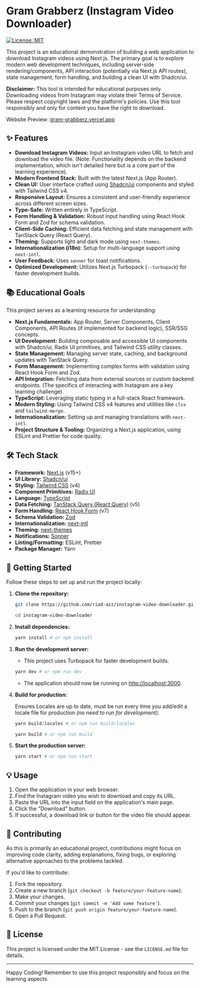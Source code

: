 # Gram Grabberz (Instagram Video Downloader)

[![License: MIT](https://img.shields.io/badge/License-MIT-yellow.svg)](https://opensource.org/licenses/MIT)

This project is an educational demonstration of building a web application to
download Instagram videos using Next.js. The primary goal is to explore modern
web development techniques, including server-side rendering/components, API
interaction (potentially via Next.js API routes), state management, form
handling, and building a clean UI with Shadcn/ui.

**Disclaimer:** This tool is intended for educational purposes only. Downloading
videos from Instagram may violate their Terms of Service. Please respect
copyright laws and the platform's policies. Use this tool responsibly and only
for content you have the right to download.

Website Preview: [gram-grabberz.vercel.app](https://gram-grabberz.vercel.app)

## ✨ Features

- **Download Instagram Videos:** Input an Instagram video URL to fetch and
  download the video file. (Note: Functionality depends on the backend
  implementation, which isn't detailed here but is a core part of the learning
  experience).
- **Modern Frontend Stack:** Built with the latest Next.js (App Router).
- **Clean UI:** User interface crafted using [Shadcn/ui](https://ui.shadcn.com/)
  components and styled with Tailwind CSS v4.
- **Responsive Layout:** Ensures a consistent and user-friendly experience
  across different screen sizes.
- **Type-Safe:** Written entirely in TypeScript.
- **Form Handling & Validation:** Robust input handling using React Hook Form
  and Zod for schema validation.
- **Client-Side Caching:** Efficient data fetching and state management with
  TanStack Query (React Query).
- **Theming:** Supports light and dark mode using `next-themes`.
- **Internationalization (i18n):** Setup for multi-language support using
  `next-intl`.
- **User Feedback:** Uses `sonner` for toast notifications.
- **Optimized Development:** Utilizes Next.js Turbopack (`--turbopack`) for
  faster development builds.

## 📚 Educational Goals

This project serves as a learning resource for understanding:

- **Next.js Fundamentals:** App Router, Server Components, Client Components,
  API Routes (if implemented for backend logic), SSR/SSG concepts.
- **UI Development:** Building composable and accessible UI components with
  Shadcn/ui, Radix UI primitives, and Tailwind CSS utility classes.
- **State Management:** Managing server state, caching, and background updates
  with TanStack Query.
- **Form Management:** Implementing complex forms with validation using React
  Hook Form and Zod.
- **API Integration:** Fetching data from external sources or custom backend
  endpoints. (The specifics of interacting with Instagram are a key learning
  challenge).
- **TypeScript:** Leveraging static typing in a full-stack React framework.
- **Modern Styling:** Using Tailwind CSS v4 features and utilities like `clsx`
  and `tailwind-merge`.
- **Internationalization:** Setting up and managing translations with
  `next-intl`.
- **Project Structure & Tooling:** Organizing a Next.js application, using
  ESLint and Prettier for code quality.

## 🛠️ Tech Stack

- **Framework:** [Next.js](https://nextjs.org/) (v15+)
- **UI Library:** [Shadcn/ui](https://ui.shadcn.com/)
- **Styling:** [Tailwind CSS](https://tailwindcss.com/) (v4)
- **Component Primitives:** [Radix UI](https://www.radix-ui.com/)
- **Language:** [TypeScript](https://www.typescriptlang.org/)
- **Data Fetching:**
  [TanStack Query (React Query)](https://tanstack.com/query/latest) (v5)
- **Form Handling:** [React Hook Form](https://react-hook-form.com/) (v7)
- **Schema Validation:** [Zod](https://zod.dev/)
- **Internationalization:** [next-intl](https://next-intl-docs.vercel.app/)
- **Theming:** [next-themes](https://github.com/pacocoursey/next-themes)
- **Notifications:** [Sonner](https://sonner.emilkowal.ski/)
- **Linting/Formatting:** ESLint, Prettier
- **Package Manager:** Yarn

## 🚀 Getting Started

Follow these steps to set up and run the project locally:

1. **Clone the repository:**

   ```bash
   git clone https://github.com/riad-azz/instagram-video-downloader.git
   ```

   ```bash
   cd instagram-video-downloader
   ```

2. **Install dependencies:**

   ```bash
   yarn install # or npm install
   ```

3. **Run the development server:**

   - This project uses Turbopack for faster development builds.

   ```bash
   yarn dev # or npm run dev
   ```

   - The application should now be running on
     [http://localhost:3000](http://localhost:3000).

4. **Build for production:**

   Ensures Locales are up to date, must be run every time you add/edit a locale
   file for production _(no need to run for development)_.

   ```bash
   yarn build:locales # or npm run build:locales
   ```

   ```bash
   yarn build # or npm run build
   ```

5. **Start the production server:**

   ```bash
   yarn start # or npm run start
   ```

## 💡 Usage

1. Open the application in your web browser.
2. Find the Instagram video you wish to download and copy its URL.
3. Paste the URL into the input field on the application's main page.
4. Click the "Download" button.
5. If successful, a download link or button for the video file should appear.

## 🤝 Contributing

As this is primarily an educational project, contributions might focus on
improving code clarity, adding explanations, fixing bugs, or exploring
alternative approaches to the problems tackled.

If you'd like to contribute:

1. Fork the repository.
2. Create a new branch (`git checkout -b feature/your-feature-name`).
3. Make your changes.
4. Commit your changes (`git commit -m 'Add some feature'`).
5. Push to the branch (`git push origin feature/your-feature-name`).
6. Open a Pull Request.

## 📜 License

This project is licensed under the MIT License - see the `LICENSE.md` file for
details.

---

Happy Coding! Remember to use this project responsibly and focus on the learning
aspects.
